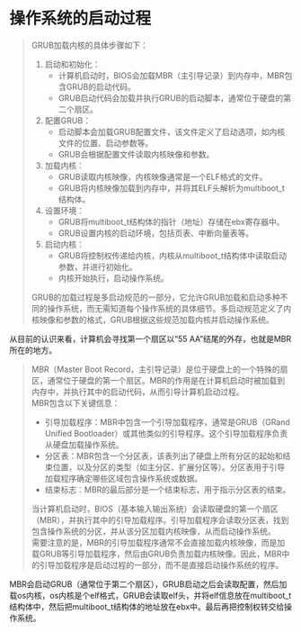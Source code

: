 # 操作系统的启动过程
> GRUB加载内核的具体步骤如下：
> 1. 启动和初始化：
>     - 计算机启动时，BIOS会加载MBR（主引导记录）到内存中，MBR包含GRUB的启动代码。
>     - GRUB启动代码会加载并执行GRUB的启动脚本，通常位于硬盘的第二个扇区。
> 2. 配置GRUB：
>     - 启动脚本会加载GRUB配置文件，该文件定义了启动选项，如内核文件的位置、启动参数等。
>     - GRUB会根据配置文件读取内核映像和参数。
> 3. 加载内核：
>     - GRUB读取内核映像，内核映像通常是一个ELF格式的文件。
>     - GRUB将内核映像加载到内存中，并将其ELF头解析为multiboot_t结构体。
> 4. 设置环境：
>     - GRUB将multiboot_t结构体的指针（地址）存储在ebx寄存器中。
>     - GRUB设置内核的启动环境，包括页表、中断向量表等。
> 5. 启动内核：
>     - GRUB将控制权传递给内核，内核从multiboot_t结构体中读取启动参数，并进行初始化。
>     - 内核开始执行，启动操作系统。
> 
> GRUB的加载过程是多启动规范的一部分，它允许GRUB加载和启动多种不同的操作系统，而无需知道每个操作系统的具体细节。多启动规范定义了内核映像和参数的格式，GRUB根据这些规范加载内核并启动操作系统。

从目前的认识来看，计算机会寻找第一个扇区以“55 AA”结尾的外存，也就是MBR所在的地方。

> MBR（Master Boot Record，主引导记录）是位于硬盘上的一个特殊的扇区，通常位于硬盘的第一个扇区。MBR的作用是在计算机启动时被加载到内存中，并执行其中的启动代码，从而引导计算机启动过程。  
> MBR包含以下关键信息：  
> - 引导加载程序：MBR中包含一个引导加载程序，通常是GRUB（GRand Unified Bootloader）或其他类似的引导程序。这个引导加载程序负责从硬盘加载操作系统。  
> - 分区表：MBR包含一个分区表，该表列出了硬盘上所有分区的起始和结束位置，以及分区的类型（如主分区、扩展分区等）。分区表用于引导加载程序确定哪些区域包含操作系统或数据。  
> - 结束标志：MBR的最后部分是一个结束标志，用于指示分区表的结束。  
> 
> 当计算机启动时，BIOS（基本输入输出系统）会读取硬盘的第一个扇区（MBR），并执行其中的引导加载程序。引导加载程序会读取分区表，找到包含操作系统的分区，并从该分区加载内核映像，从而启动操作系统。  
> 需要注意的是，MBR的引导加载程序通常不会直接加载内核映像，而是加载GRUB等引导加载程序，然后由GRUB负责加载内核映像。因此，MBR中的引导加载程序是启动过程的一部分，而不是直接启动操作系统的程序。  

MBR会启动GRUB（通常位于第二个扇区），GRUB启动之后会读取配置，然后加载os内核，os内核是个elf格式，GRUB会读取elf头，并将elf信息放在multiboot_t结构体中，然后把multiboot_t结构体的地址放在ebx中。最后再把控制权转交给操作系统。